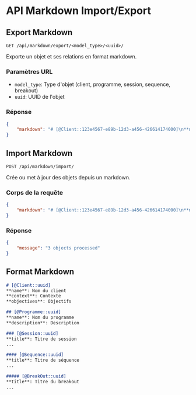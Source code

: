 # API Markdown Import/Export

## Export Markdown

`GET /api/markdown/export/<model_type>/<uuid>/`

Exporte un objet et ses relations en format markdown.

### Paramètres URL

- `model_type`: Type d'objet (client, programme, session, sequence, breakout)
- `uuid`: UUID de l'objet

### Réponse

```json
{
    "markdown": "# [@Client::123e4567-e89b-12d3-a456-426614174000]\n**name**: Client Name\n..."
}
```

## Import Markdown

`POST /api/markdown/import/`

Crée ou met à jour des objets depuis un markdown.

### Corps de la requête

```json
{
    "markdown": "# [@Client::123e4567-e89b-12d3-a456-426614174000]\n**name**: Client Name\n..."
}
```

### Réponse

```json
{
    "message": "3 objects processed"
}
```

## Format Markdown

```markdown
# [@Client::uuid]
**name**: Nom du client
**context**: Contexte
**objectives**: Objectifs

## [@Programme::uuid]
**name**: Nom du programme
**description**: Description

### [@Session::uuid]
**title**: Titre de session
...

#### [@Sequence::uuid]
**title**: Titre de séquence
...

##### [@BreakOut::uuid]
**title**: Titre du breakout
...
```
